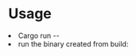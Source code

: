 <h1>Usage</h1>

<li>Cargo run -- <num1> <operator '+ - / x '> <num2> </li>
<li>run the binary created from build: <num1> <operator '+ - / x '> <num2> </li>
